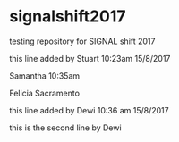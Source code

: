# signalshift2017
testing repository for SIGNAL shift 2017

this line added by Stuart 10:23am 15/8/2017


Samantha 10:35am

Felicia Sacramento

this line added by Dewi 10:36 am 15/8/2017

this is the second line by Dewi

